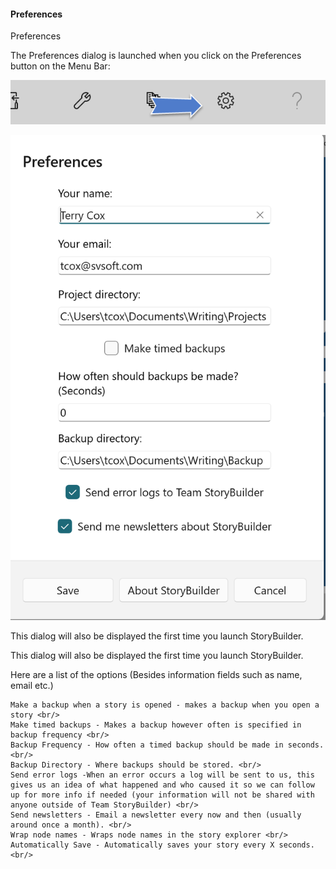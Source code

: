 #### Preferences ####
Preferences <br/>

The Preferences dialog is launched when you click on the Preferences button on the Menu Bar: <br/>

![](Prefences-CommandBar-Button.png)

![](Preferences-Dialog.png)

This dialog will also be displayed the first time you launch StoryBuilder. <br/>

This dialog will also be displayed the first time you launch StoryBuilder. <br/>

Here are a list of the options (Besides information fields such as name, email etc.) <br/>

	Make a backup when a story is opened - makes a backup when you open a story <br/>
	Make timed backups - Makes a backup however often is specified in backup frequency <br/>
	Backup Frequency - How often a timed backup should be made in seconds. <br/>
	Backup Directory - Where backups should be stored. <br/>
	Send error logs -When an error occurs a log will be sent to us, this gives us an idea of what happened and who caused it so we can follow up for more info if needed (your information will not be shared with anyone outside of Team StoryBuilder) <br/>
	Send newsletters - Email a newsletter every now and then (usually around once a month). <br/>
	Wrap node names - Wraps node names in the story explorer <br/>
	Automatically Save - Automatically saves your story every X seconds. <br/>


